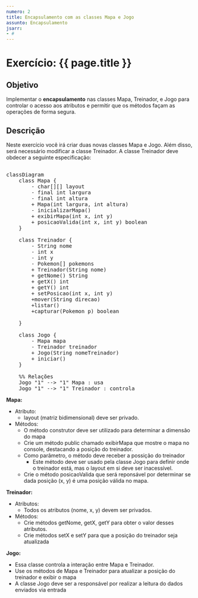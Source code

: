 ```yaml
---
numero: 2
title: Encapsulamento com as classes Mapa e Jogo
assunto: Encapsulamento
jsarr:
- # 
---
```



# Exercício: {{ page.title }}

## Objetivo

Implementar o **encapsulamento** nas classes Mapa, Treinador, e Jogo para controlar o acesso aos atributos e permitir que os métodos façam as operações de forma segura.

## Descrição
 
Neste exercício você irá criar duas novas classes Mapa e Jogo. Além disso, será necessário modificar a classe Treinador. A classe Treinador deve obdecer a seguinte especificação:

<pre class="mermaid">

classDiagram
    class Mapa {
        - char[][] layout
        - final int largura
        - final int altura
        + Mapa(int largura, int altura)
        - inicializarMapa()
        + exibirMapa(int x, int y)
        + posicaoValida(int x, int y) boolean
    }

    class Treinador {
        - String nome
        - int x
        - int y
        - Pokemon[] pokemons
        + Treinador(String nome)
        + getNome() String
        + getX() int
        + getY() int
        + setPosicao(int x, int y)
		+mover(String direcao)
		+listar()
		+capturar(Pokemon p) boolean

    }

    class Jogo {
        - Mapa mapa
        - Treinador treinador
        + Jogo(String nomeTreinador)
        + iniciar()
    }

    %% Relações
    Jogo "1" --> "1" Mapa : usa
    Jogo "1" --> "1" Treinador : controla
</pre>    


**Mapa:**

  - Atributo:
    - layout (matriz bidimensional) deve ser privado.
  - Métodos: 
    - O método construtor deve ser utilizado para determinar a dimensão do mapa 
    - Crie um método public chamado exibirMapa que mostre o mapa no console, destacando a posição do treinador.
    - Como parâmetro, o método deve receber a possição do treinador
      - Este método deve ser usado pela classe Jogo para definir onde o treinador está, mas o layout em si deve ser inacessível.
    - Crie o método posicaoValida que será reponsável por determinar se dada posição (x, y) é uma posição válida no mapa. 
    
**Treinador:**

  - Atributos:
    - Todos os atributos (nome, x, y) devem ser privados.
  - Métodos:
    - Crie métodos getNome, getX, getY para obter o valor desses atributos.
    - Crie métodos setX e setY para que a posição do treinador seja atualizada
   
**Jogo:**
  - Essa classe controla a interação entre Mapa e Treinador.
  - Use os métodos de Mapa e Treinador para atualizar a posição do treinador e exibir o mapa
  - A classe Jogo deve ser a responsável por realizar a leitura do dados enviados via entrada

